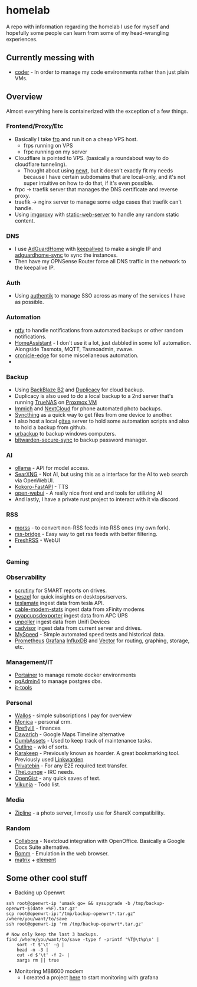 # homelab

A repo with information regarding the homelab I use for myself and hopefully some people can learn from some of my head-wrangling experiences.

## Currently messing with

- [coder](https://github.com/coder) - In order to manage my code environments rather than just plain VMs.


## Overview

Almost everything here is containerized with the exception of a few things.

### Frontend/Proxy/Etc
- Basically I take [frp](https://github.com/fatedier/frp) and run it on a cheap VPS host.
  - frps running on VPS
  - frpc running on my server
- Cloudflare is pointed to VPS. (basically a roundabout way to do cloudflare tunneling).
  - Thought about using [newt](https://github.com/fosrl/newt), but it doesn't exactly fit my needs because I have certain subdomains that are local-only, and it's not super intuitive on how to do that, if it's even possible.
- frpc -> traefik server that manages the DNS certificate and reverse proxy.
- traefik -> nginx server to manage some edge cases that traefik can't handle.
- Using [imgproxy](https://github.com/imgproxy/imgproxy) with [static-web-server](https://github.com/static-web-server/static-web-server) to handle any random static content.

### DNS
- I use [AdGuardHome](https://github.com/AdguardTeam/AdGuardHome) with [keepalived]() to make a single IP and [adguardhome-sync](https://github.com/bakito/adguardhome-sync/) to sync the instances.
- Then have my OPNSense Router force all DNS traffic in the network to the keepalive IP.

### Auth
- Using [authentik](https://github.com/goauthentik/authentik) to manage SSO across as many of the services I have as possible.

### Automation
- [ntfy](https://github.com/binwiederhier/ntfy) to handle notifications from automated backups or other random notifications.
- [HomeAssistant](https://github.com/home-assistant/core) - I don't use it a lot, just dabbled in some IoT automation. Alongside Tasmota, MQTT, Tasmoadmin, zwave.
- [cronicle-edge](https://github.com/cronicle-edge/cronicle-edge) for some miscellaneous automation.
- 

### Backup
- Using [BackBlaze B2](https://www.backblaze.com/) and [Duplicacy](https://github.com/gilbertchen/duplicacy) for cloud backup.
- Duplicacy is also used to do a local backup to a 2nd server that's running [TrueNAS](https://www.truenas.com/) on [Proxmox VM](https://www.proxmox.com/en/)
- [Immich](https://github.com/immich-app/immich) and [NextCloud](https://github.com/nextcloud) for phone automated photo backups.
- [Syncthing](https://github.com/syncthing/syncthing) as a quick way to get files from one device to another.
- I also host a local [gitea](https://github.com/go-gitea/gitea) server to hold some automation scripts and also to hold a backup from github.
- [urbackup](https://github.com/uroni/urbackup_backend) to backup windows computers.
- [bitwarden-secure-sync](https://github.com/AronMarinelli/bitwarden-secure-sync) to backup password manager.

### AI
- [ollama](https://github.com/ollama/ollama) - API for model access.
- [SearXNG](https://github.com/searxng/searxng/) - Not AI, but using this as a interface for the AI to web search via OpenWebUI.
- [Kokoro-FastAPI](https://github.com/remsky/Kokoro-FastAPI) - TTS
- [open-webui](https://github.com/open-webui/open-webui) - A really nice front end and tools for utilizing AI
- And lastly, I have a private rust project to interact with it via discord.

### RSS
- [morss](https://github.com/xNinjaKittyx/morss) - to convert non-RSS feeds into RSS ones (my own fork).
- [rss-bridge](https://github.com/RSS-Bridge/rss-bridge) - Easy way to get rss feeds with better filtering.
- [FreshRSS](https://github.com/FreshRSS/FreshRSS) - WebUI
- 

### Gaming

### Observability
- [scrutiny](https://github.com/AnalogJ/scrutiny) for SMART reports on drives.
- [beszel](https://github.com/henrygd/beszel) for quick insights on desktops/servers.
- [teslamate](https://github.com/teslamate-org/teslamate) ingest data from tesla API.
- [cable-modem-stats](https://github.com/sarabveer/cable-modem-stats/) ingest data from xFinity modems
- [pyapcupsdexporter](https://github.com/xNinjaKittyx/pyapcupsdexporter) ingest data from APC UPS
- [unpoller](https://github.com/unpoller/unpoller) ingest data from Unifi Devices
- [cadvisor](https://github.com/google/cadvisor) ingest data from current server and drives.
- [MySpeed](https://github.com/gnmyt/myspeed) - Simple automated speed tests and historical data.
- [Prometheus](https://github.com/prometheus/prometheus) [Grafana](https://github.com/grafana/grafana) [InfluxDB](https://github.com/influxdata/influxdb) and [Vector](https://github.com/vectordotdev/vector) for routing, graphing, storage, etc.

### Management/IT
- [Portainer](https://github.com/portainer/portainer) to manage remote docker environments
- [pgAdmin4](https://www.pgadmin.org/download/pgadmin-4-windows/) to manage postgres dbs.
- [it-tools](https://github.com/sharevb/it-tools)

### Personal
- [Wallos](https://github.com/ellite/Wallos) - simple subscriptions I pay for overview
- [Monica](https://github.com/monicahq/monica) - personal crm.
- [FireflyIII](https://github.com/firefly-iii/firefly-iii) - finances
- [Dawarich](https://github.com/Freika/dawarich) - Google Maps Timeline alternative
- [DumbAssets](https://github.com/DumbWareio/DumbAssets) - Used to keep track of maintenance tasks.
- [Outline](https://github.com/outline/outline) - wiki of sorts.
- [Karakeep](https://github.com/karakeep-app/karakeep) - Previously known as hoarder. A great bookmarking tool. Previously used [Linkwarden]()
- [Privatebin](https://github.com/PrivateBin/PrivateBin/releases) - For any E2E required text transfer.
- [TheLounge](https://github.com/thelounge/thelounge) - IRC needs.
- [OpenGist](https://github.com/thomiceli/opengist) - any quick saves of text.
- [Vikunja](https://github.com/alpaka-group/vikunja) - Todo list.

### Media
- [Zipline](https://github.com/diced/zipline) - a photo server, I mostly use for ShareX compatibility.

### Random
- [Collabora]() - Nextcloud integration with OpenOffice. Basically a Google Docs Suite alternative.
- [Romm]() - Emulation in the web browser.
- [matrix]() + [element]()


## Some other cool stuff


- Backing up Openwrt
```
ssh root@openwrt-ip 'umask go= && sysupgrade -b /tmp/backup-openwrt-$(date +%F).tar.gz'
scp root@openwrt-ip:"/tmp/backup-openwrt*.tar.gz" /where/you/want/to/save
ssh root@openwrt-ip 'rm /tmp/backup-openwrt*.tar.gz'

# Now only keep the last 3 backups.
find /where/you/want/to/save -type f -printf '%T@\t%p\n' |
    sort -t $'\t' -g | 
    head -n -3 | 
    cut -d $'\t' -f 2- |
    xargs rm || true
```
- Monitoring MB8600 modem
  - I created a project [here](https://github.com/xNinjaKittyx/mb8600) to start monitoring with grafana 

